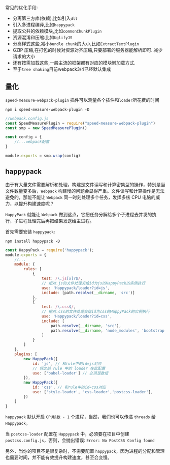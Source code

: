 常见的优化手段:

- 分离第三方库(依赖),比如引入`dll`
- 引入多进程编译,比如`happypack`
- 提取公共的依赖模块,比如`commonChunkPlugin`
- 资源混淆和压缩:比如`UglifyJS`
- 分离样式这些,减小`bundle chunk`的大小,比如`ExtractTextPlugin`
- GZIP 压缩,在打包的时候对资源对齐压缩,只要部署的服务器能解析即可..减少请求的大小
- 还有按需加载这些,一般主流的框架都有对应的模块懒加载方式.
- 至于`tree shaking`目前webpack3/4已经默认集成



## 量化

`speed-measure-webpack-plugin` 插件可以测量各个插件和`loader`所花费的时间

```shell
npm i speed-measure-webpack-plugin -D
```

```js
//webpack.config.js
const SpeedMeasurePlugin = require("speed-measure-webpack-plugin")
const smp = new SpeedMeasurePlugin()

const config = {
    //...webpack配置
}

module.exports = smp.wrap(config)
```

## happypack

由于有大量文件需要解析和处理，构建是文件读写和计算密集型的操作，特别是当文件数量变多后，`Webpack` 构建慢的问题会显得严重。文件读写和计算操作是无法避免的，那能不能让 `Webpack` 同一时刻处理多个任务，发挥多核 CPU 电脑的威力，以提升构建速度呢？

`HappyPack` 就能让 `Webpack` 做到这点，它把任务分解给多个子进程去并发的执行，子进程处理完后再把结果发送给主进程。

首先需要安装 `happypack`:

```shell
npm install happypack -D
```

```js
const HappyPack = require('happypack');
module.exports = {
    //...
    module: {
        rules: [
            {
                test: /\.js[x]?$/,
                // 把对.js的文件处理交给id为js的HappyPack的实例执行
                use: 'Happypack/loader?id=js',
                include: [path.resolve(__dirname, 'src')]
            },
            {
                test: /\.css$/,
                // 把对.css的文件处理交给id为css的HappyPack的实例执行
                use: 'Happypack/loader?id=css',
                include: [
                    path.resolve(__dirname, 'src'),
                    path.resolve(__dirname, 'node_modules', 'bootstrap', 'dist')
                ]
            }
        ]
    },
    plugins: [
        new HappyPack({
            id: 'js', // 和rule中的id=js对应
            // 将之前 rule 中的 loader 在此配置
            use: ['babel-loader'] // 必须是数组
        }),
        new HappyPack({
            id: 'css', // 和rule中的id=css对应
            use: ['style-loader', 'css-loader','postcss-loader'],
        })
    ]
}
```

`happypack` 默认开启 `CPU核数 - 1` 个进程，当然，我们也可以传递 `threads` 给 `Happypack`。

当 `postcss-loader` 配置在 `Happypack` 中，必须要在项目中创建 `postcss.config.js`，否则，会抛出错误: `Error: No PostCSS Config found`

另外，当你的项目不是很复杂时，不需要配置 `happypack`，因为进程的分配和管理也需要时间，并不能有效提升构建速度，甚至会变慢。

